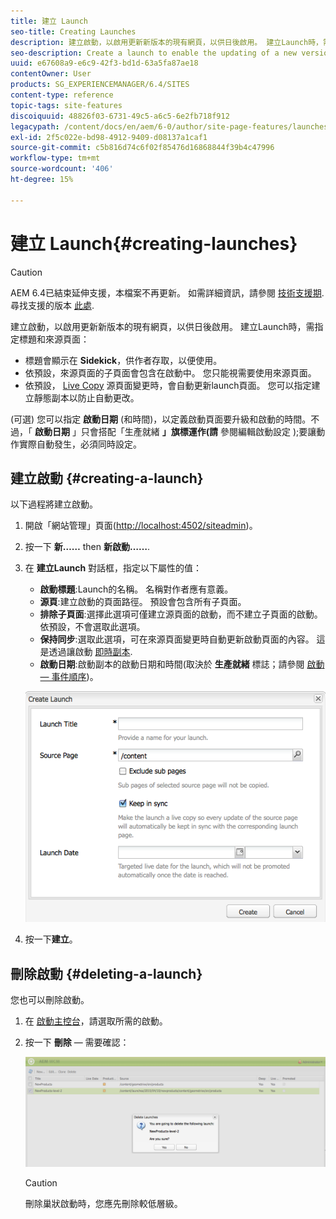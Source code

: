 ```yaml
---
title: 建立 Launch
seo-title: Creating Launches
description: 建立啟動，以啟用更新新版本的現有網頁，以供日後啟用。 建立Launch時，需指定標題和來源頁面。
seo-description: Create a launch to enable the updating of a new version of existing web pages for future activation. When you create a Launch, you specify a title and the source page.
uuid: e67608a9-e6c9-42f3-bd1d-63a5fa87ae18
contentOwner: User
products: SG_EXPERIENCEMANAGER/6.4/SITES
content-type: reference
topic-tags: site-features
discoiquuid: 48826f03-6731-49c5-a6c5-6e2fb718f912
legacypath: /content/docs/en/aem/6-0/author/site-page-features/launches
exl-id: 2f5c022e-bd98-4912-9409-d08137a1caf1
source-git-commit: c5b816d74c6f02f85476d16868844f39b4c47996
workflow-type: tm+mt
source-wordcount: '406'
ht-degree: 15%

---
```


# 建立 Launch{#creating-launches}

>[!CAUTION]
>
>AEM 6.4已結束延伸支援，本檔案不再更新。 如需詳細資訊，請參閱 [技術支援期](https://helpx.adobe.com//tw/support/programs/eol-matrix.html). 尋找支援的版本 [此處](https://experienceleague.adobe.com/docs/).

建立啟動，以啟用更新新版本的現有網頁，以供日後啟用。 建立Launch時，需指定標題和來源頁面：

* 標題會顯示在 **Sidekick**，供作者存取，以便使用。
* 依預設，來源頁面的子頁面會包含在啟動中。 您只能視需要使用來源頁面。
* 依預設， [Live Copy](/help/sites-administering/msm.md) 源頁面變更時，會自動更新launch頁面。 您可以指定建立靜態副本以防止自動更改。

(可選) 您可以指定 **啟動日期**  (和時間)，以定義啟動頁面要升級和啟動的時間。不過，「 **啟動日期** 」只會搭配「生產就緒 **」旗標運作(請** 參閱編輯啟動設定 [](/help/sites-classic-ui-authoring/classic-launches-editing.md#editing-a-launch-configuration));要讓動作實際自動發生，必須同時設定。

## 建立啟動 {#creating-a-launch}

以下過程將建立啟動。

1. 開啟「網站管理」頁面([http://localhost:4502/siteadmin](http://localhost:4502/siteadmin))。
1. 按一下 **新……** then **新啟動……**.
1. 在 **建立Launch** 對話框，指定以下屬性的值：

   * **啟動標題**:Launch的名稱。 名稱對作者應有意義。
   * **源頁**:建立啟動的頁面路徑。 預設會包含所有子頁面。
   * **排除子頁面**:選擇此選項可僅建立源頁面的啟動，而不建立子頁面的啟動。 依預設，不會選取此選項。
   * **保持同步**:選取此選項，可在來源頁面變更時自動更新啟動頁面的內容。 這是透過讓啟動 [即時副本](/help/sites-administering/msm.md).
   * **啟動日期**:啟動副本的啟動日期和時間(取決於 **生產就緒** 標誌；請參閱 [啟動 — 事件順序](/help/sites-authoring/launches.md#launches-the-order-of-events))。

   ![chlimage_1-99](assets/chlimage_1-99.png)

1. 按一下&#x200B;**建立**。

## 刪除啟動 {#deleting-a-launch}

您也可以刪除啟動。

1. 在 [啟動主控台](/help/sites-classic-ui-authoring/classic-launches.md)，請選取所需的啟動。
1. 按一下 **刪除**  — 需要確認：

   ![chlimage_1-100](assets/chlimage_1-100.png)

   >[!CAUTION]
   >
   >刪除巢狀啟動時，您應先刪除較低層級。
